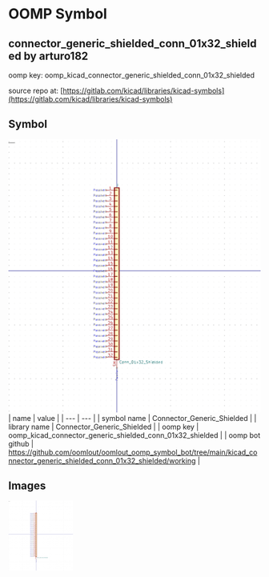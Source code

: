 # OOMP Symbol  
## connector_generic_shielded_conn_01x32_shielded  by arturo182  
  
oomp key: oomp_kicad_connector_generic_shielded_conn_01x32_shielded  
  
source repo at: [https://gitlab.com/kicad/libraries/kicad-symbols](https://gitlab.com/kicad/libraries/kicad-symbols)  
## Symbol  
  
[![working.png](working_600.png)](working.png)  
| name | value | 
| --- | --- | 
| symbol name | Connector_Generic_Shielded | 
| library name | Connector_Generic_Shielded | 
| oomp key | oomp_kicad_connector_generic_shielded_conn_01x32_shielded | 
| oomp bot github | https://github.com/oomlout/oomlout_oomp_symbol_bot/tree/main/kicad_connector_generic_shielded_conn_01x32_shielded/working | 
## Images  
  
[![working.png](working_140.png)](working.png)  
